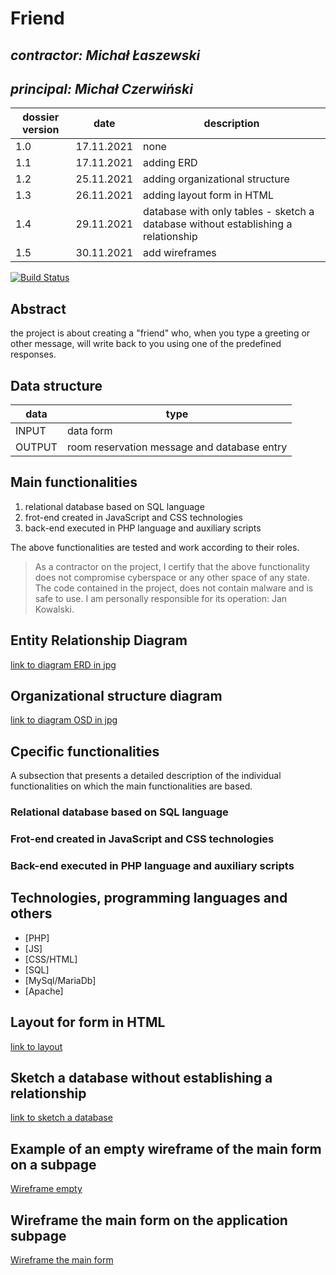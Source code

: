 # Friend

## _contractor: Michał Łaszewski_
## _principal: Michał Czerwiński_


| dossier version | date | description |
| ------ | ------ | ------ |
| 1.0 | 17.11.2021 | none |
| 1.1 | 17.11.2021 | adding ERD |
| 1.2 | 25.11.2021 | adding organizational structure |
| 1.3 | 26.11.2021 | adding layout form in HTML |
| 1.4 | 29.11.2021 | database with only tables - sketch a database without establishing a relationship |
| 1.5 | 30.11.2021 | add wireframes |

[![Build Status](https://travis-ci.org/joemccann/dillinger.svg?branch=master)](https://travis-ci.org/joemccann/dillinger)

## Abstract 
the project is about creating a "friend" who, when you type a greeting or other message, will write back to you using one of the predefined responses.  

## Data structure

| data | type |
| ------ | ------ |
| INPUT | data form |
| OUTPUT | room reservation message and database entry |

## Main functionalities

1. relational database based on SQL language
1. frot-end created in JavaScript and CSS technologies
1. back-end executed in PHP language and auxiliary scripts

The above functionalities are tested and work according to their roles.

> As a contractor on the project, I certify that the above functionality 
> does not compromise cyberspace or any other space of any state. 
> The code contained in the project, does not contain malware and is safe to use. 
> I am personally responsible for its operation: Jan Kowalski.

## Entity Relationship Diagram

[link to diagram ERD in jpg][erd]

## Organizational structure diagram

[link to diagram OSD in jpg][osd]

## Cpecific functionalities

A subsection that presents a detailed description of the individual functionalities on which the main functionalities are based.

### Relational database based on SQL language

### Frot-end created in JavaScript and CSS technologies

### Back-end executed in PHP language and auxiliary scripts

## Technologies, programming languages and others

- [PHP]
- [JS]
- [CSS/HTML]
- [SQL]
- [MySql/MariaDb]
- [Apache]

## Layout for form in HTML

[link to layout][form]

## Sketch a database without establishing a relationship

[link to sketch a database][db]

## Example of an empty wireframe of the main form on a subpage

[Wireframe empty][wireframeExample]

## Wireframe the main form on the application subpage

[Wireframe the main form][wireframeMain]

 [erd]: <https://github.com/Michal3456/1tp/blob/main/13/sprites/drawio.png?raw=true>
 
 [osd]: <https://github.com/Michal3456/example_project/blob/main/sprites/Untitled%20Diagram.drawio(1).png>
 
 [form]: <https://github.com/Michal3456/example_project/blob/main/sprites/Untitled%20Diagram.drawio(2).png>
 
 [db]: <https://github.com/Michal3456/example_project/blob/main/sprites/Untitled%20Diagram.drawio(6).png>
 
 [wireframeMain]: <https://github.com/Michal3456/example_project/blob/main/sprites/a_wireframe_subpage_with_the_main_application_form.jpg>
 
 [wireframeExample]: <https://github.com/Michal3456/example_project/blob/main/sprites/wireframe%20subpage_simple.jpg>
